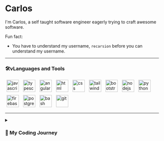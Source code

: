 # Carlos

I'm Carlos, a self taught software engineer eagerly trying to craft awesome software.

Fun fact:

- You have to understand my username, `recarsion` before you can understand my username.

---

### 🛠️vLanguages and Tools

<img align="center" width="40px" style="padding: 5px;" alt="javascript" src="https://cdn.jsdelivr.net/gh/devicons/devicon/icons/javascript/javascript-original.svg" />
<img align="center" width="40px" style="padding: 5px;" alt="typescript" src="https://cdn.jsdelivr.net/gh/devicons/devicon/icons/typescript/typescript-original.svg" />
<img align="center" width="40px" style="padding: 5px;" alt="angular" src="https://cdn.jsdelivr.net/gh/devicons/devicon/icons/angularjs/angularjs-plain.svg" />
<img align="center" width="40px" style="padding: 5px;" alt="html" src="https://cdn.jsdelivr.net/gh/devicons/devicon/icons/html5/html5-original.svg" />
<img align="center" width="40px" style="padding: 5px;" alt="css" src="https://cdn.jsdelivr.net/gh/devicons/devicon/icons/css3/css3-original.svg" />
<img align="center" width="40px" style="padding: 5px;" alt="tailwindcss" src="https://cdn.jsdelivr.net/gh/devicons/devicon/icons/tailwindcss/tailwindcss-plain.svg" />
<img align="center" width="40px" style="padding: 5px;" alt="bootstrap" src="https://cdn.jsdelivr.net/gh/devicons/devicon/icons/bootstrap/bootstrap-original.svg" />
<img align="center" width="40px" style="padding: 5px;" alt="nodejs" src="https://cdn.jsdelivr.net/gh/devicons/devicon/icons/nodejs/nodejs-original.svg" />
<img align="center" width="40px" style="padding: 5px;" alt="python" src="https://cdn.jsdelivr.net/gh/devicons/devicon/icons/python/python-original.svg" />
<img align="center" width="40px" style="padding: 5px;" alt="firebase" src="https://cdn.jsdelivr.net/gh/devicons/devicon/icons/firebase/firebase-plain.svg" />
<img align="center" width="40px" style="padding: 5px;" alt="postgres" src="https://cdn.jsdelivr.net/gh/devicons/devicon/icons/postgresql/postgresql-original.svg" />
<img align="center" width="40px" style="padding: 5px;" alt="bash" src="https://cdn.jsdelivr.net/gh/devicons/devicon/icons/bash/bash-original.svg" />
<img align="center" width="40px" style="padding: 5px;" alt="git" src="https://cdn.jsdelivr.net/gh/devicons/devicon/icons/git/git-original.svg" />

<br />

---

<details>
<summary><h3>🚶 My Coding Journey</h3></summary>
<br>
I started as a Mechanical Engineer for an international automotive company. I was excited at first, thinking to myself that I got so lucky that I got into a good company right out of college. As time went on, the job was not fun anymore and it just became a routine for me to go work. There was no longer a challenge. After a year working there, I started a project hoping that it would make the job exciting again. It was a management system for our Maintenance Engineering team, to manage supplies and maintenance schedule. As the youngest in the team, I wanted it to be really modern and digital. So I started learning programming. As time went on, the project was going well, and at the same time, I was enjoying what I was doing. Then came new projects for me to <em>prioritize</em> on. The original project that was doing was forgotten. At that point, I knew that I would do a career shift. A few months of studying, I finally landed a job at a local start up. That was the start of everything. Now, I am developing my skills further, enjoying what I am doing, and trying to create awesome software.
</details>
